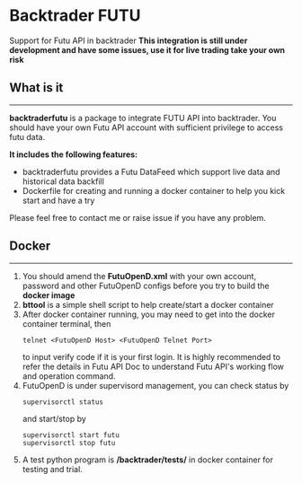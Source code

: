 # Backtrader FUTU 
Support for Futu API in backtrader
**This integration is still under development and have some issues, use it for live trading take your own risk**
## What is it
-------------------------------------
**backtraderfutu** is a package to integrate FUTU API into backtrader. You should have your own Futu API account with sufficient privilege to access futu data.

**It includes the following features:**
* backtraderfutu provides a Futu DataFeed which support live data and historical data backfill
* Dockerfile for creating and running a docker container to help you kick start and have a try

Please feel free to contact me or raise issue if you have any problem.

## Docker
-------------------------------------
1. You should amend the **FutuOpenD.xml** with your own account, password and other FutuOpenD configs before you try to build the **docker image**
2. **bttool** is a simple shell script to help create/start a docker container
3. After docker container running, you may need to get into the docker container terminal, then
   ```
   telnet <FutuOpenD Host> <FutuOpenD Telnet Port>
   ```
   to input verify code if it is your first login.
   It is highly recommended to refer the details in Futu API Doc to understand Futu API's working flow and operation command.
4. FutuOpenD is under supervisord management, you can check status by
   ```
   supervisorctl status
   ```
   and start/stop by
   ```
   supervisorctl start futu
   supervisorctl stop futu
   ```
5. A test python program is **/backtrader/tests/** in docker container for testing and trial.

